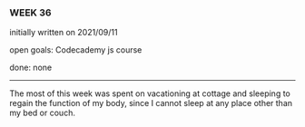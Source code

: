 ### WEEK 36

initially written on 2021/09/11

open goals: Codecademy js course

done: none

---

The most of this week was spent on vacationing at cottage and sleeping to regain the function of my body, since I cannot sleep at any place other than my bed or couch.
